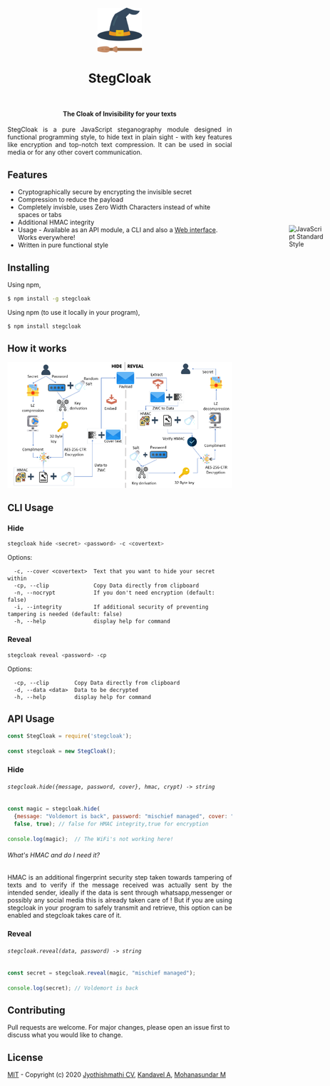<h1 align="center">
  <br>
  <img src="assets/stegCloakIcon.svg" alt="stegcloak" width="100">
  <br>
  <br>
  <span>StegCloak</span>
  <br>
  <br>
</h1>

<h4 align="center">The Cloak of Invisibility for your texts</h4>

<p align="justify">
StegCloak is a pure JavaScript steganography module designed in functional programming style, to hide text in plain sight - with key features like encryption and top-notch text compression. It can be used in social media or for any other covert communication.
<p>

<a href="https://standardjs.com" style="position:absolute;top:610px;right:20px;padding: 0 0 20px 20px;"><img src="https://cdn.rawgit.com/feross/standard/master/sticker.svg" alt="JavaScript Standard Style" width="80" align="right"></a>

## Features

- Cryptographically secure by encrypting the invisible secret
- Compression to reduce the payload
- Completely invisble, uses Zero Width Characters instead of white spaces or tabs
- Additional HMAC integrity
- Usage - Available as an API module, a CLI and also a <a href='https://stegcloak.surge.sh'>Web interface</a>. Works everywhere!
- Written in pure functional style

## Installing

Using npm,

```bash
$ npm install -g stegcloak
```
Using npm (to use it locally in your program),

```bash
$ npm install stegcloak
```

## How it works

<img src='assets/Flow.PNG'>

## CLI Usage

### Hide

```bash
stegcloak hide <secret> <password> -c <covertext>
```
Options:

```
  -c, --cover <covertext>  Text that you want to hide your secret within
  -cp, --clip              Copy Data directly from clipboard
  -n, --nocrypt            If you don't need encryption (default: false)
  -i, --integrity          If additional security of preventing tampering is needed (default: false)
  -h, --help               display help for command
```


### Reveal

```bash
stegcloak reveal <password> -cp
```
Options:

```
  -cp, --clip        Copy Data directly from clipboard
  -d, --data <data>  Data to be decrypted
  -h, --help         display help for command
```

## API Usage

```javascript
const StegCloak = require('stegcloak');

const stegcloak = new StegCloak();
```



### Hide

###### `stegcloak.hide({message, password, cover}, hmac, crypt) -> string`

```javascript
const magic = stegcloak.hide(
  {message: "Voldemort is back", password: "mischief managed", cover: "The WiFi's not working here!"},
  false, true); // false for HMAC integrity,true for encryption

console.log(magic);  // The WiFi's not working here!

```
###### What's HMAC and do I need it?
<p align='justify'>
HMAC is an additional fingerprint security step taken towards tampering of texts and to verify if the message received was actually sent by the intended sender, ideally if the data is sent through whatsapp,messenger or possibly any social media this is already taken care of ! But if you are using stegcloak in your program to safely transmit and retrieve, this option can be enabled and stegcloak takes care of it.
</p>



### Reveal

###### `stegcloak.reveal(data, password) -> string`

```javascript
const secret = stegcloak.reveal(magic, "mischief managed");

console.log(secret); // Voldemort is back
```

## Contributing

Pull requests are welcome. For major changes, please open an issue first to discuss what you would like to change.

## License

[MIT](https://github.com/KuroLabs/stegcloak/blob/master/LICENSE.md) - Copyright (c) 2020 [Jyothishmathi CV](https://github.com/JyothishmathiCV), [Kandavel A](https://github.com/AK5123), [Mohanasundar M](https://github.com/mohanpierce99)
